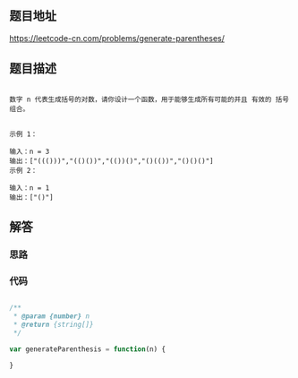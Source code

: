 
## 题目地址

https://leetcode-cn.com/problems/generate-parentheses/

## 题目描述

```

数字 n 代表生成括号的对数，请你设计一个函数，用于能够生成所有可能的并且 有效的 括号组合。
 

示例 1：

输入：n = 3
输出：["((()))","(()())","(())()","()(())","()()()"]
示例 2：

输入：n = 1
输出：["()"]

```

## 解答

### 思路

### 代码

```js

/**
 * @param {number} n
 * @return {string[]}
 */

var generateParenthesis = function(n) {

}

```